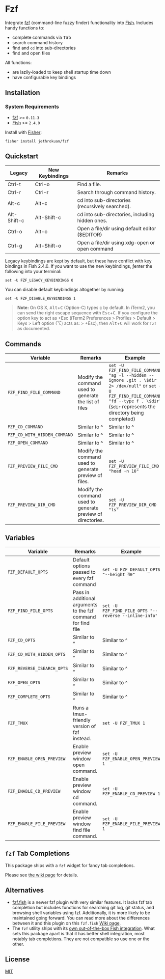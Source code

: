 # Fzf

Integrate [fzf](https://github.com/junegunn/fzf) (command-line fuzzy finder) functionality into [Fish](https://github.com/fish-shell/fish-shell). Includes handy functions to:

- complete commands via <kbd>Tab</kbd>
- search command history
- find and `cd` into sub-directories
- find and open files

All functions:

- are lazily-loaded to keep shell startup time down
- have configurable key bindings

## Installation

### System Requirements

- [fzf](https://github.com/junegunn/fzf) >= `0.11.3`
- [Fish](https://github.com/fish-shell/fish-shell) >= `2.4.0`

Install with [Fisher](https://github.com/jorgebucaran/fisher):

```console
fisher install jethrokuan/fzf
```

## Quickstart

| Legacy      | New Keybindings | Remarks                                         |
| ----------- | --------------- | ----------------------------------------------- |
| Ctrl-t      | Ctrl-o          | Find a file.                                    |
| Ctrl-r      | Ctrl-r          | Search through command history.                 |
| Alt-c       | Alt-c           | cd into sub-directories (recursively searched). |
| Alt-Shift-c | Alt-Shift-c     | cd into sub-directories, including hidden ones. |
| Ctrl-o      | Alt-o           | Open a file/dir using default editor ($EDITOR)  |
| Ctrl-g      | Alt-Shift-o     | Open a file/dir using xdg-open or open command  |

Legacy keybindings are kept by default, but these have conflict with key bindings in Fish 2.4.0. If you want to use the new keybindings, ƒenter the following into your terminal:

```fish
set -U FZF_LEGACY_KEYBINDINGS 0
```

You can disable default keybindings altogether by running:

```fish
set -U FZF_DISABLE_KEYBINDINGS 1
```

> **Note:** On OS X, <kbd>Alt</kbd>+<kbd>C</kbd> (Option-C) types ç by default. In iTerm2, you can send the right escape sequence with <kbd>Esc</kbd>+<kbd>C</kbd>. If you configure the option key to act as +Esc (iTerm2 Preferences > Profiles > Default > Keys > Left option (⌥) acts as: > +Esc), then <kbd>Alt</kbd>+<kbd>C</kbd> will work for `fzf` as documented.

## Commands

| Variable                     | Remarks                                                     | Example                                                                                                                                                                                      |
| ---------------------------- | ----------------------------------------------------------- | -------------------------------------------------------------------------------------------------------------------------------------------------------------------------------------------- |
| `FZF_FIND_FILE_COMMAND`      | Modify the command used to generate the list of files       | `set -U FZF_FIND_FILE_COMMAND "ag -l --hidden --ignore .git . \$dir 2> /dev/null"` or `set -U FZF_FIND_FILE_COMMAND "fd --type f . \$dir"` (`$dir` represents the directory being completed) |
| `FZF_CD_COMMAND`             | Similar to ^                                                | Similar to ^                                                                                                                                                                                 |
| `FZF_CD_WITH_HIDDEN_COMMAND` | Similar to ^                                                | Similar to ^                                                                                                                                                                                 |
| `FZF_OPEN_COMMAND`           | Similar to ^                                                | Similar to ^                                                                                                                                                                                 |
| `FZF_PREVIEW_FILE_CMD`       | Modify the command used to generate preview of files.       | `set -U FZF_PREVIEW_FILE_CMD "head -n 10"`                                                                                                                                                   |
| `FZF_PREVIEW_DIR_CMD`        | Modify the command used to generate preview of directories. | `set -U FZF_PREVIEW_DIR_CMD "ls"`                                                                                                                                                            |

## Variables

| Variable                   | Remarks                                                       | Example                                               |
| -------------------------- | ------------------------------------------------------------- | ----------------------------------------------------- |
| `FZF_DEFAULT_OPTS`         | Default options passed to every fzf command                   | `set -U FZF_DEFAULT_OPTS "--height 40"`               |
| `FZF_FIND_FILE_OPTS`       | Pass in additional arguments to the fzf command for find file | `set -U FZF_FIND_FILE_OPTS "--reverse --inline-info"` |
| `FZF_CD_OPTS`              | Similar to ^                                                  | Similar to ^                                          |
| `FZF_CD_WITH_HIDDEN_OPTS`  | Similar to ^                                                  | Similar to ^                                          |
| `FZF_REVERSE_ISEARCH_OPTS` | Similar to ^                                                  | Similar to ^                                          |
| `FZF_OPEN_OPTS`            | Similar to ^                                                  | Similar to ^                                          |
| `FZF_COMPLETE_OPTS`        | Similar to ^                                                  | Similar to ^                                          |
| `FZF_TMUX`                 | Runs a tmux-friendly version of fzf instead.                  | `set -U FZF_TMUX 1`                                   |
| `FZF_ENABLE_OPEN_PREVIEW`  | Enable preview window open command.                           | `set -U FZF_ENABLE_OPEN_PREVIEW 1`                    |
| `FZF_ENABLE_CD_PREVIEW`    | Enable preview window cd command.                             | `set -U FZF_ENABLE_CD_PREVIEW 1`                      |
| `FZF_ENABLE_FILE_PREVIEW`  | Enable preview window find file command.                      | `set -U FZF_ENABLE_FILE_PREVIEW 1`                    |

## `fzf` Tab Completions

This package ships with a `fzf` widget for fancy tab completions.

Please see [the wiki page](https://github.com/jethrokuan/fzf/wiki/FZF-Tab-Completions) for details.

## Alternatives

- [fzf.fish](https://github.com/patrickf3139/fzf.fish) is a newer fzf plugin with very similar features. It lacks fzf tab completion but includes functions for searching git log, git status, and browsing shell variables using fzf. Additionally, it is more likely to be maintained going forward. You can read more about the differences between it and this plugin on this `fzf.fish` [Wiki page](https://github.com/PatrickF1/fzf.fish/wiki/Prior-Art).
- The `fzf` utility ships with its [own out-of-the-box Fish integration](https://github.com/junegunn/fzf/blob/master/shell/key-bindings.fish). What sets this package apart is that it has better shell integration, most notably tab completions. They are not compatible so use one or the other.

[tmux]: https://tmux.github.io/

## License

[MIT](LICENSE.md)
